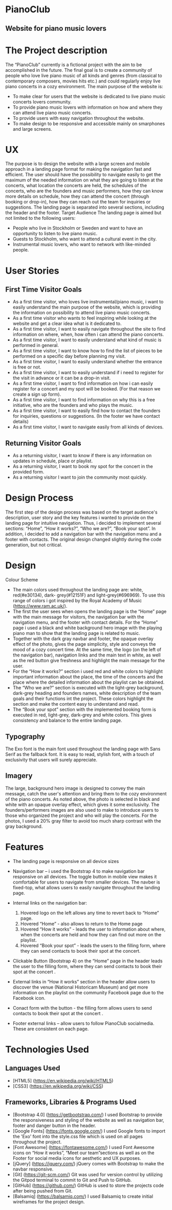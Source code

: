 


# PianoClub
## Website for piano music lovers

# The Project description

The “PianoClub” currently is a fictional project with the aim to be accomplished in the future. The final goal is to create a community of people who love live piano music of all kinds and genres (from classical to contemporary composers, movies hits etc.) and could regularly enjoy live piano concerts in a cozy environment. 
The main purpose of the website is:
- To make clear for users that the website is dedicated to live piano music concerts lovers community.
- To provide piano music lovers with information on how and where they can attend live piano music concerts.
- To provide users with easy navigation throughout the website.
- To make design to be responsive and accessible mainly on smarphones and large screens.
 
# UX
The purpose is to design the website with a large screen and mobile approach in a landing page format for making the navigation fast and efficient.
The user should have the possibility to navigate easily to get the maximum of the needed information on what they are going to listen at the concerts, what location the concerts are held, the schedules of the concerts, who are the founders and music performers, how they can know more details on schedule, how they can attend the concert (through booking or drop-in), how they can reach out the team for inquiries or suggestions.
The landing page is separated into several sections, including the header and the footer. 
Target Audience
The landing page is aimed but not limited to the following users:
- People who live in Stockholm or Sweden and want to have an opportunity to listen to live piano music.
- Guests to Stockholm, who want to attend a cultural event in the city.
- Instrumental music lovers, who want to network with like-minded people.
 
# User Stories

## First Time Visitor Goals

- As a first time visitor, who loves live instrumental/piano music, i want to easily understand the main purpose of the website, which is providing the information on possibility to attend live piano music concerts.
- As a first time visitor who wants to feel inspiring while looking at the website and get a clear idea what is it dedicated to. 
- As a first time visitor, I want to easily navigate throughout the site to find information on where, when, how often i can attend the piano concerts.
- As a first time visitor, I want to easily understand what kind of music is performed in general.
- As a first time visitor, I want to know how to find the list of pieces to be performed on a specific day before planning my visit. 
- As a first time visitor, I want to easily understand whether the entrance is free or not.
- As a first time visitor, I want to easily understand if i need to register for the visit in advance or it can be a drop-in visit.
- As a first time visitor, I want to find information on how i can easily register for a concert and my spot will be booked. (For that reason we create a sign up form).
- As a first time visitor, I want to find information on why this is a free initiative, who are the founders and who plays the music.
- As a first time visitor, I want to easily find how to contact the founders for inquiries, questions or suggestions. (In the footer we have contact details) 
- As a first time visitor, I want to navigate easily from all kinds of devices.

## Returning Visitor Goals
- As a returning visitor, I want to know if there is any information on updates in schedule, place or playlist.
- As a returning visitor, I want to book my spot for the concert in the provided form.  
- As a returning visitor I want to join the community most quickly.


# Design Process
The first step of the design process was based on the target audience's description, user story and the key features i wanted to provide on the landing page for intuitive navigation. Thus, i decided to implement several sections: “Home”, “How it works?”, “Who we are?”, “Book your spot”. In addition, i decided to add a navigation bar with the navigation menu and a footer with contacts. The original design changed slightly during the code generation, but not critical.

# Design

Colour Scheme
- The main colors used throughout the landing page are: white, red(#e30134), dark- grey(#12151F) and light-grey(#696969). To use this range of colors i got inspired by the Royal Academy of Music (https://www.ram.ac.uk/).
- The first the user sees when opens the landing page is the “Home” page with the main message for visitors, the navigation bar with the navigation menu, and the footer with contact details. For the “Home” page i used a black and white background hero image with the playing piano man to show that the landing page is related to music.
- Together with the dark gray navbar and footer, the opaque overlay effect of the photo, gives the page simplicity, style and conveys the mood of a cozy concert time. At the same time, the logo (on the left of the navigation bar), navigation links and the main text in white, as well as the red button give freshness and highlight the main message for the user.
- For the “How it works?” section i used red and white colors to highlight important information about the place, the time of the concerts and the place where the detailed information about the playlist can be obtained.
- The “Who we are?” section is executed with the light-grey background, dark-grey heading and founders names, white description of the team goals and their functions int the project. These colors highlight the section and make the content easy to understand and read.
- The “Book your spot” section with the implemented booking form is executed in red, light-grey, dark-grey and white colors. This gives consistency and balance to the entire landing page. 

## Typography
The Exo font is the main font used throughout the landing page with Sans Serif as the fallback font. It is easy to read, stylish font, with a touch of exclusivity that users will surely appreciate.

## Imagery
The large, background hero image is designed to convey the main message, catch the user's attention and bring them to the cozy environment of the piano concerts. As noted above, the photo is selected in black and white with an opaque overlay effect, which gives it some exclusivity.
The founders/performers images are also used to make to introduce users to those who organized the project and who will play the concerts. For the photos, I used a 20% gray filter to avoid too much sharp contrast with the gray background.

# Features
-	The landing page is responsive on all device sizes
-	Navigation bar – i used the Bootstrap 4 to make navigation bar responsive on all devices. The toggle button in mobile view makes it comfortable for users to navigate from smaller devices. The navber is fixed-top, what allows users to easily navigate throughout the landing page. 
-	Internal links on the navigation bar:
     1. Hovered logo on the left allows any time to revert back to “Home” page.
     2. Hovered “Home”  - also allows to return to the Home page
     3. Hovered “How it works” - leads the user to information about where, when the concerts are held and how they can find out more on the playlist.
     4. Hovered “Book your spot” - leads the users to the filling form, where they can send contacts to book their spot at the concert.
 
-	Clickable Button (Bootstrap 4) on the “Home” page in the header  leads the user to the filling form, where they can send contacts to book their spot at the concert .
-	External links in “How it works” section in the header allow users to discover the venue (National Historicam Museum) and get more information on the playlist on the community Facebook page due to the Facebook icon.
-	Conact form with the button - the filling form allows users to send contacts to book their spot at the concert .
-	Footer external links – allow users to follow PianoClub socialmedia. These are consistent on each page.

# Technologies Used
## Languages Used
-	[HTML5]   (https://en.wikipedia.org/wiki/HTML5)
-	[CSS3]       (https://en.wikipedia.org/wiki/CSS)

## Frameworks, Libraries & Programs Used
-	[Bootstrap 4.0]    (https://getbootstrap.com/) I used Bootstrap to provide the responsiveness and styling of the website as well as navigation bar, footer and danger button in the header.
-	[Google Fonts] (https://fonts.google.com/)  I used Google fonts to import the 'Exo' font into the style.css file which is used on all pages throughout the project.
-	[Font Awesome] (https://fontawesome.com/) I used Font Awesome icons on “How it works”, “Meet our team”sections as well as on the Footer for social media icons for aesthetic and UX purposes.
-	[jQuery] (https://jquery.com/)  jQuery comes with Bootstrap to make the navbar responsive.
-	[Git]  (https://git-scm.com/) Git was used for version control by utilizing the Gitpod terminal to commit to Git and Push to GitHub.
-	[GitHub]  (https://github.com/)  GitHub is used to store the projects code after being pushed from Git.
-	[Balsamiq] (https://balsamiq.com/)  I used Balsamiq to create initial wireframes for the project design.


